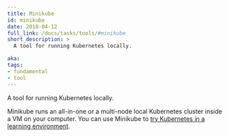 ```yaml
---
title: Minikube
id: minikube
date: 2018-04-12
full_link: /docs/tasks/tools/#minikube
short_description: >
  A tool for running Kubernetes locally.

aka: 
tags:
- fundamental
- tool
---
```

 A tool for running Kubernetes locally.

<!--more--> 

Minikube runs an all-in-one or a multi-node local Kubernetes cluster inside a VM on your computer.
You can use Minikube to
[try Kubernetes in a learning environment](/docs/tasks/tools/#minikube).
